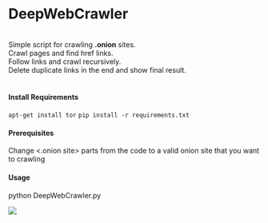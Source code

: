 # DeepWebCrawler

</br>Simple script  for crawling **.onion** sites.</br>
Crawl pages and find href links.</br>
Follow links and crawl recursively.</br>
Delete duplicate links in the end and show final result.</br></br>

#### Install Requirements
`apt-get install tor`
`pip install -r requirements.txt`

#### Prerequisites
Change <.onion site> parts from the code to a valid onion site that you want to crawling</br>

#### Usage
python DeepWebCrawler.py

![](https://i.ibb.co/LJ9WmQn/POC.png)
